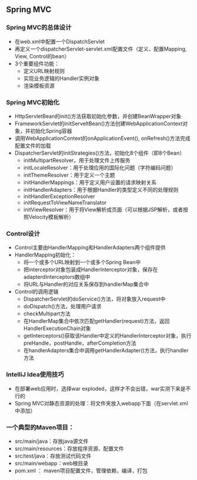 ## Spring MVC
### Spring MVC的总体设计
* 在web.xml中配置一个DispatchServlet
* 再定义一个dispatcherServlet-servlet.xml配置文件（定义、配置Mapping, View, Control的bean）
* 3个重要组件功能：
  * 定义URL映射规则
  * 实现业务逻辑的Handler实例对象
  * 渲染模板资源

### Spring MVC初始化
* HttpServletBean的init()方法获取初始化参数，并创建BeanWrapper对象
* FrameworkServlet的initServeltBean()方法创建WebApplicationContext对象，并初始化Spring容器
* 调用WebApplicationContext的onApplicationEvent(), onRefresh()方法完成配置文件的加载
* DispatcherServlet的initStrategies()方法，初始化8个组件（即8个Bean）
  * initMultipartResolver，用于处理文件上传服务
  * initLocaleResolver：用于处理应用的国际化问题（字符编码问题）
  * initThemeResolver：用于定义一个主题
  * initHandlerMappings：用于定义用户设置的请求映射关系
  * initHandlerAdapters：用于根据Handler的类型定义不同的处理规则
  * initHandlerExceptionResolver
  * initRequestToViewNameTranslator
  * initViewResolver：用于将View解析成页面（可以根据JSP解析，或者按照Velocity模板解析）

### Control设计
* Control主要由HandlerMapping和HandlerAdapters两个组件提供
* HandlerMapping初始化：
  * 将一个或多个URL映射到一个或多个Spring Bean中
  * 把interceptor对象包装成HandlerInterceptor对象，保存在adapterdInterceptors数组中
  * 将URL与Handler的对应关系保存到handlerMap集合中
* Control的调用逻辑
  * DispatcherServlet的doService()方法，将对象放入request中
  * doDispatch()方法，处理用户请求
  * checkMultipart方法
  * 在HandlerMap集合中依次匹配getHandler(request)方法，返回HandlerExecutionChain对象
  * getInterceptors()获取该Handler中定义的HandlerInterceptor对象，执行preHandle，postHandle，afterCompletion方法
  * 在handlerAdapters集合中调用getHandlerAdapter()方法，执行handler方法

### IntelliJ Idea使用技巧
* 在部署web应用时，选择war exploded，这样才不会出错，war实测下来是不行的
* Spring MVC对静态资源的处理：将文件夹放入webapp下面（在servlet.xml中添加<resources mapping="/resources/**" location="/images/" />）

### 一个典型的Maven项目：
* src/main/java：存放java源文件
* src/main/resources：存放程序资源、配置文件
* src/test/java：存放测试代码文件
* src/main/webapp：web根目录
* pom.xml ： maven项目配置文件，管理依赖，编译，打包
